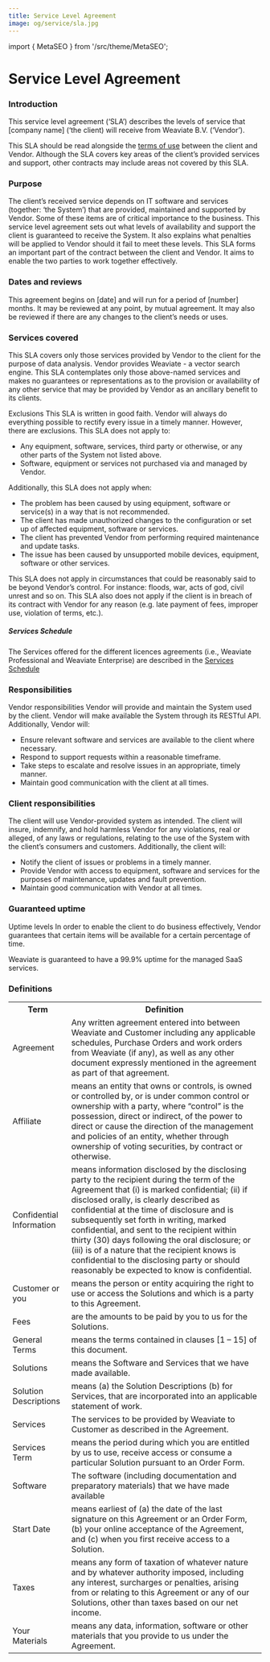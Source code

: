 ```yaml
---
title: Service Level Agreement
image: og/service/sla.jpg
---
```

import { MetaSEO } from '/src/theme/MetaSEO';

<MetaSEO img="og/service/sla.jpg" />

# Service Level Agreement

### Introduction 

This service level agreement (‘SLA’) describes the levels of service that [company name] (‘the client) will receive from Weaviate B.V. (‘Vendor’). 

This SLA should be read alongside the [terms of use](/service/general-terms) between the client and Vendor. Although the SLA covers key areas of the client’s provided services and support, other contracts may include areas not covered by this SLA. 

### Purpose 

The client’s received service depends on IT software and services (together: ‘the System’) that are provided, maintained and supported by Vendor. Some of these items are of critical importance to the business. This service level agreement sets out what levels of availability and support the client is guaranteed to receive the System. It also explains what penalties will be applied to Vendor should it fail to meet these levels. This SLA forms an important part of the contract between the client and Vendor. It aims to enable the two parties to work together effectively. 

### Dates and reviews 

This agreement begins on [date] and will run for a period of [number] months. It may be reviewed at any point, by mutual agreement. It may also be reviewed if there are any changes to the client’s needs or uses. 

### Services covered 

This SLA covers only those services provided by Vendor to the client for the purpose of data analysis. Vendor provides Weaviate - a vector search engine. This SLA contemplates only those above-named services and makes no guarantees or representations as to the provision or availability of any other service that may be provided by Vendor as an ancillary benefit to its clients. 

Exclusions 
This SLA is written in good faith. Vendor will always do everything possible to rectify every issue in a timely manner. However, there are exclusions. This SLA does not apply to: 

- Any equipment, software, services, third party or otherwise, or any other parts of the System not listed above. 
- Software, equipment or services not purchased via and managed by Vendor. 

Additionally, this SLA does not apply when: 

- The problem has been caused by using equipment, software or service(s) in a way that is not recommended. 
- The client has made unauthorized changes to the configuration or set up of affected equipment, software or services. 
- The client has prevented Vendor from performing required maintenance and update tasks. 
- The issue has been caused by unsupported mobile devices, equipment, software or other services. 

This SLA does not apply in circumstances that could be reasonably said to be beyond Vendor’s control. For instance: floods, war, acts of god, civil unrest and so on. This SLA also does not apply if the client is in breach of its contract with Vendor for any reason (e.g. late payment of fees, improper use, violation of terms, etc.). 

##### Services Schedule

The Services offered for the different licences agreements (i.e., Weaviate Professional and Weaviate Enterprise) are described in the <a href="/service/service-schedule">Services Schedule</a>

### Responsibilities 

Vendor responsibilities Vendor will provide and maintain the System used by the client. Vendor will make available the System through its RESTful API. Additionally, Vendor will: 

- Ensure relevant software and services are available to the client where necessary. 
- Respond to support requests within a reasonable timeframe. 
- Take steps to escalate and resolve issues in an appropriate, timely manner. 
- Maintain good communication with the client at all times. 

### Client responsibilities 

The client will use Vendor-provided system as intended. The client will insure, indemnify, and hold harmless Vendor for any violations, real or alleged, of any laws or regulations, relating to the use of the System with the client’s consumers and customers. Additionally, the client will: 

- Notify the client of issues or problems in a timely manner. 
- Provide Vendor with access to equipment, software and services for the purposes of maintenance, updates and fault prevention. 
- Maintain good communication with Vendor at all times. 

### Guaranteed uptime 

Uptime levels In order to enable the client to do business effectively, Vendor guarantees that certain items will be available for a certain percentage of time. 

Weaviate is guaranteed to have a 99.9% uptime for the managed SaaS services.

### Definitions

<table>
    <tr>
        <th>Term</th>
        <th>Definition</th>
    </tr>
    <tr>
        <td>Agreement</td>
        <td>Any written agreement entered into between Weaviate and Customer including any applicable schedules,
            Purchase Orders and work orders from Weaviate (if any), as well as any other document expressly
            mentioned in the agreement as part of that agreement.</td>
    </tr>
    <tr>
        <td>Affiliate</td>
        <td>means an entity that owns or controls, is owned or controlled by, or is under common control or
            ownership with a party, where “control” is the possession, direct or indirect, of the power to
            direct or cause the direction of the management and policies of an entity, whether through ownership
            of voting securities, by contract or otherwise.</td>
    </tr>
    <tr>
        <td>Confidential Information</td>
        <td>means information disclosed by the disclosing party to the recipient during the term of the
            Agreement that (i) is marked confidential; (ii) if disclosed orally, is clearly described as
            confidential at the time of disclosure and is subsequently set forth in writing, marked
            confidential, and sent to the recipient within thirty (30) days following the oral disclosure; or
            (iii) is of a nature that the recipient knows is confidential to the disclosing party or should
            reasonably be expected to know is confidential.</td>
    </tr>
    <tr>
        <td>Customer or you</td>
        <td>means the person or entity acquiring the right to use or access the Solutions and which is a party
            to this Agreement.</td>
    </tr>
    <tr>
        <td>Fees</td>
        <td>are the amounts to be paid by you to us for the Solutions.</td>
    </tr>
    <tr>
        <td>General Terms</td>
        <td>means the terms contained in clauses [1 – 15] of this document.</td>
    </tr>
    <tr>
        <td>Solutions</td>
        <td>means the Software and Services that we have made available.</td>
    </tr>
    <tr>
        <td>Solution Descriptions</td>
        <td>means (a) the Solution Descriptions (b) for Services, that are incorporated into an applicable
            statement of work.</td>
    </tr>
    <tr>
        <td>Services</td>
        <td>The services to be provided by Weaviate to Customer as described in the Agreement.</td>
    </tr>
    <tr>
        <td>Services Term</td>
        <td>means the period during which you are entitled by us to use, receive access or consume a particular
            Solution pursuant to an Order Form.</td>
    </tr>
    <tr>
        <td>Software</td>
        <td>The software (including documentation and preparatory materials) that we have made available</td>
    </tr>
    <tr>
        <td>Start Date</td>
        <td>means earliest of (a) the date of the last signature on this Agreement or an Order Form, (b) your
            online acceptance of the Agreement, and (c) when you first receive access to a Solution.</td>
    </tr>
    <tr>
        <td>Taxes</td>
        <td>means any form of taxation of whatever nature and by whatever authority imposed, including any
            interest, surcharges or penalties, arising from or relating to this Agreement or any of our
            Solutions, other than taxes based on our net income.</td>
    </tr>
    <tr>
        <td>Your Materials</td>
        <td>means any data, information, software or other materials that you provide to us under the Agreement.
        </td>
    </tr>
</table>